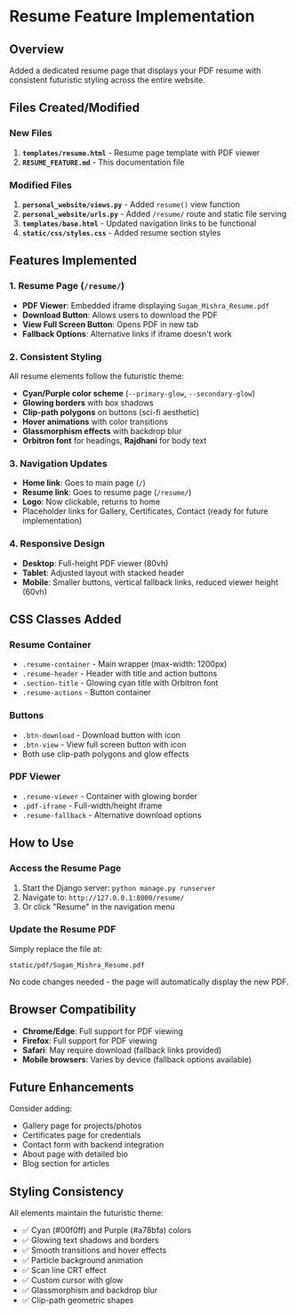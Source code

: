 # Resume Feature Implementation

## Overview
Added a dedicated resume page that displays your PDF resume with consistent futuristic styling across the entire website.

## Files Created/Modified

### New Files
1. **`templates/resume.html`** - Resume page template with PDF viewer
2. **`RESUME_FEATURE.md`** - This documentation file

### Modified Files
1. **`personal_website/views.py`** - Added `resume()` view function
2. **`personal_website/urls.py`** - Added `/resume/` route and static file serving
3. **`templates/base.html`** - Updated navigation links to be functional
4. **`static/css/styles.css`** - Added resume section styles

## Features Implemented

### 1. Resume Page (`/resume/`)
- **PDF Viewer**: Embedded iframe displaying `Sugam_Mishra_Resume.pdf`
- **Download Button**: Allows users to download the PDF
- **View Full Screen Button**: Opens PDF in new tab
- **Fallback Options**: Alternative links if iframe doesn't work

### 2. Consistent Styling
All resume elements follow the futuristic theme:
- **Cyan/Purple color scheme** (`--primary-glow`, `--secondary-glow`)
- **Glowing borders** with box shadows
- **Clip-path polygons** on buttons (sci-fi aesthetic)
- **Hover animations** with color transitions
- **Glassmorphism effects** with backdrop blur
- **Orbitron font** for headings, **Rajdhani** for body text

### 3. Navigation Updates
- **Home link**: Goes to main page (`/`)
- **Resume link**: Goes to resume page (`/resume/`)
- **Logo**: Now clickable, returns to home
- Placeholder links for Gallery, Certificates, Contact (ready for future implementation)

### 4. Responsive Design
- **Desktop**: Full-height PDF viewer (80vh)
- **Tablet**: Adjusted layout with stacked header
- **Mobile**: Smaller buttons, vertical fallback links, reduced viewer height (60vh)

## CSS Classes Added

### Resume Container
- `.resume-container` - Main wrapper (max-width: 1200px)
- `.resume-header` - Header with title and action buttons
- `.section-title` - Glowing cyan title with Orbitron font
- `.resume-actions` - Button container

### Buttons
- `.btn-download` - Download button with icon
- `.btn-view` - View full screen button with icon
- Both use clip-path polygons and glow effects

### PDF Viewer
- `.resume-viewer` - Container with glowing border
- `.pdf-iframe` - Full-width/height iframe
- `.resume-fallback` - Alternative download options

## How to Use

### Access the Resume Page
1. Start the Django server: `python manage.py runserver`
2. Navigate to: `http://127.0.0.1:8000/resume/`
3. Or click "Resume" in the navigation menu

### Update the Resume PDF
Simply replace the file at:
```
static/pdf/Sugam_Mishra_Resume.pdf
```

No code changes needed - the page will automatically display the new PDF.

## Browser Compatibility
- **Chrome/Edge**: Full support for PDF viewing
- **Firefox**: Full support for PDF viewing
- **Safari**: May require download (fallback links provided)
- **Mobile browsers**: Varies by device (fallback options available)

## Future Enhancements
Consider adding:
- Gallery page for projects/photos
- Certificates page for credentials
- Contact form with backend integration
- About page with detailed bio
- Blog section for articles

## Styling Consistency
All elements maintain the futuristic theme:
- ✅ Cyan (#00f0ff) and Purple (#a78bfa) colors
- ✅ Glowing text shadows and borders
- ✅ Smooth transitions and hover effects
- ✅ Particle background animation
- ✅ Scan line CRT effect
- ✅ Custom cursor with glow
- ✅ Glassmorphism and backdrop blur
- ✅ Clip-path geometric shapes

